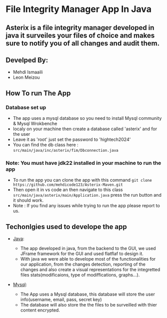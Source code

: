 # File Integrity Manager App In Java

## Asterix is a file integrity manager developed in java it surveiles your files of choice and makes sure to notify you of all changes and audit them.

## Develped By: 
  - Mehdi Ismaaili
  - Leon Meizou

## How To run The App
### Database set up
  * The app uses a mysql database so you need to install Mysql community & Mysql Wrokbenche 
  * localy on your machine then create a database called 'asterix' and for the user
  * Leave it as 'root' just set the password to 'hightech2024'
  * You can find the db class here : ```src/main/java/inc/asterix/fim/Dbconnection.java```

### Note: You must have jdk22 installed in your machine to run the app
  * To run the app you can clone the app with this command ```git clone https://github.com/mehdicode123/Asterix-Maven.git```
  * Then open it in vs code an then navigate to this class ```src/main/java/asterix/main/Application.java``` press the run button and it should work.
  * Note : If you find any issues while trying to run the app please report to us.

## Techonlgies used to develope the app
- [Java](https://www.java.com/en/):
  * The app developed in java, from the backend to the GUI, we used JFrame framework for the GUI
    and used flatflaf to design it.
  * With java we were able to develope most of the functionalities for our application, from
    the changes detection, reporting of the changes and also create a visual representations for
    the integretted files stats(modificaions, type of modiffications, graphs...).
     
- [Mysql](https://www.mysql.com/en/):
  * The App uses a Mysql database, this database will store the user info(username, email, pass, secret key)
  * The database will also store the the files to be surveilled with thier content encrypted.       
  

